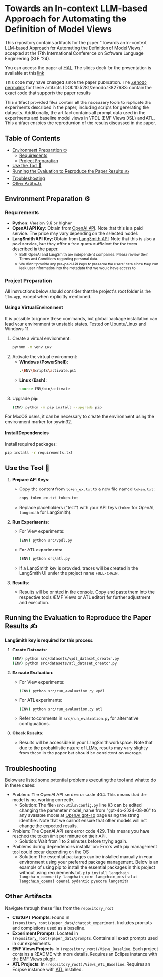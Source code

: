 # Towards an In-context LLM-based Approach for Automating the Definition of Model Views

This repository contains artifacts for the paper "Towards an In-context LLM-based Approach for Automating the Definition of Model Views," accepted at the 17th International Conference on Software Language Engineering (SLE '24).

You can access the paper at [HAL](https://hal.science/hal-04698209v1/).
The slides deck for the presentation is available at this [link](https://zenodo.org/records/14446887)

This code may have changed since the paper publication. The [Zenodo permalink](https://zenodo.org/records/13827683) for these artifacts (DOI: 10.5281/zenodo.13827683) contain the exact code that supports the paper results.

This artifact provided files contain all the necessary tools to replicate the experiments described in the paper, including scripts for generating the datasets.
Additionally, the artifact contains all prompt data used in the experiments and baseline model views in VPDL (EMF Views DSL) and ATL.
This artifact enables the reproduction of the results discussed in the paper.

## Table of Contents

- [Environment Preparation ⚙️](#environment-preparation-⚙️)
  - [Requirements](#requirements)
  - [Project Preparation](#project-preparation)
- [Use the Tool 🚀](#use-the-tool-🚀)
- [Running the Evaluation to Reproduce the Paper Results ✍️](#running-the-evaluation-to-reproduce-the-paper-results-✍️)
- [Troubleshooting](#troubleshooting)
- [Other Artifacts](#other-artifacts)

## Environment Preparation ⚙️

### Requirements

- **Python**: Version 3.8 or higher
- **OpenAI API Key**: Obtain from [OpenAI API](https://platform.openai.com/docs/api-reference/introduction). Note that this is a paid service. The price may vary depending on the selected model.
- **LangSmith API Key**: Obtain from [LangSmith API](https://docs.smith.langchain.com/how_to_guides/setup/create_account_api_key). Note that this is also a paid service, but they offer a free quota sufficient for the tests described in the paper.
   - <small>Both OpenAI and LangSmith are independent companies. Please review their Terms and Conditions regarding personal data.</small>
   - <small>We didn't provide any pre-paid API keys to preserve the users' data since they can leak user information into the metadata that we would have access to</small>

### Project Preparation

All instructions below should consider that the project's root folder is the `llm-app`, except when explicitly mentioned.

#### Using a Virtual Environment

It is possible to ignore these commands, but global package installation can lead your environment to unstable states. Tested on Ubuntu/Linux and Windows 11.

1. Create a virtual environment:
   ```bash
   python -m venv ENV
   ```
2. Activate the virtual environment:
   - **Windows (PowerShell)**:
     ```bash
     .\ENV\Scripts\activate.ps1
     ```
   - **Linux (Bash)**:
     ```bash
     source ENV/bin/activate
     ```
3. Upgrade pip:
   ```bash
   (ENV) python -m pip install --upgrade pip
   ```

For MacOS users, it can be necessary to create the environment using the environment marker for pywin32.

#### Install Dependencies

Install required packages:
```bash
pip install -r requirements.txt
```

## Use the Tool 🚀

1. **Prepare API Keys**:
   - Copy the content from `token_ex.txt` to a new file named `token.txt`:
     ```bash
     copy token_ex.txt token.txt
     ```
   - Replace placeholders ("test") with your API keys (`token` for OpenAI, `langsmith` for LangSmith).

2. **Run Experiments**:
   - For View experiments:
     ```bash
     (ENV) python src/vpdl.py
     ```
   - For ATL experiments:
     ```bash
     (ENV) python src/atl.py
     ```
   - If a LangSmith key is provided, traces will be created in the LangSmith UI under the project name `FULL-CHAIN`.

3. **Results**:
   - Results will be printed in the console. Copy and paste them into the respective tools (EMF Views or ATL editor) for further adjustment and execution.

## Running the Evaluation to Reproduce the Paper Results ✍️

**LangSmith key is required for this process.**

1. **Create Datasets**:
   ```bash
   (ENV) python src/datasets/vpdl_dataset_creator.py
   (ENV) python src/datasets/atl_dataset_creator.py
   ```

2. **Execute Evaluation**:
   - For View experiments:
     ```bash
     (ENV) python src/run_evaluation.py vpdl
     ```
   - For ATL experiments:
     ```bash
     (ENV) python src/run_evaluation.py atl
     ```
   - Refer to comments in `src/run_evaluation.py` for alternative configurations.

3. **Check Results**:
   - Results will be accessible in your LangSmith workspace. Note that due to the probabilistic nature of LLMs, results may vary slightly from those in the paper but should be consistent on average.

## Troubleshooting

Below are listed some potential problems executing the tool and what to do in these cases:

- Problem: The OpenAI API sent error code 404. This means that the model is not working correctly.
   - Solution: The file `\src\utils\config.py` line 83 can be edited changing the parameter model_name from "gpt-4o-2024-08-06" to any available model at [OpenAI gpt-4o](https://platform.openai.com/docs/models/gpt-4o) page using the string identifier. Note that we cannot ensure that other models will not change the expected results.
- Problem: The OpenAI API sent error code 429. This means you have reached the token limit per minute on their API.
   - Solution: Wait from 1 to 2 minutes before trying again.
- Problems during dependencies installation: Errors with pip management tool could occur depending on the OS
   - Solution: The essential packages can be installed manually in your environment using your preferred package management. Below is an example of using pip to install the essential packages in this project without using requirements.txt.
    `pip install langchain langchain_community langchain_core langchain_mistralai langchain_openai openai pydantic pyecore langsmith`


## Other Artifacts

Navigate through these files from the `repository_root`

- **ChatGPT Prompts**: Found in `(repository_root)/paper_data/chatgpt_experiment`. Includes prompts and completions used as a baseline.
- **Experiment Prompts**: Located in `(repository_root)/paper_data/prompts`. Contains all exact prompts used in our experiments.
- **EMF Views Projects**: In `(repository_root)/Views_Baseline`. Each project contains a README with more details. Requires an Eclipse instance with the [EMF Views plugin](https://www.atlanmod.org/emfviews/manual/user.html).
- **ATL Projects**: In `(repository_root)/Views_ATL_Baseline`. Requires an Eclipse instance with [ATL](https://eclipse.dev/atl/) installed.